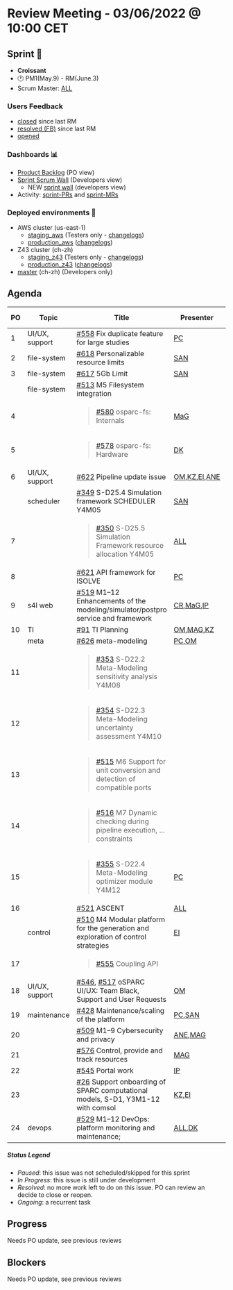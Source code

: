 # Review Meeting - 03/06/2022 @ 10:00 CET

## Sprint 🏃

- **Croissant**
- 🕐 PM1(May.9) - RM(June.3)
- Scrum Master: [ALL]

### Users Feedback

- [closed](https://github.com/ITISFoundation/osparc-issues/issues?q=is%3Aissue+sort%3Areactions+state%3Aclosed+updated%3A%3E%3D2022-03-09) since last RM
- [resolved (FB)](https://z43.manuscript.com/f/filters/?ixProject=45&ixStatus=0&maxrecords=50&resolvedInLast=3&sColumns=Category-Favorite-Case-TitleComment-Area-Priority-Status-DateResolved-DateOpened-OpenedBy&sSorts=LastUpdated.descending-Priority&sView=grid-flat) since last RM
- [opened](https://github.com/ITISFoundation/osparc-issues/issues?q=is%3Aissue+is%3Aopen+sort%3Areactions)

### Dashboards 📊

- [Product Backlog](https://github.com/orgs/ITISFoundation/projects/3) (PO view)
- [Sprint Scrum Wall](https://app.zenhub.com/workspaces/osparc---scrum-wall-5c9260f3d76ef51f6b0fe78d/board?repos=118596920,174557929,151701223,135289610,118910047,181836792,167586968) (Developers view)
  - NEW [sprint wall](https://github.com/orgs/ITISFoundation/projects/9) (developers view)
- Activity: [sprint-PRs] and [sprint-MRs]

### Deployed environments 🚀

- AWS cluster (us-east-1)
  - [staging_aws](https://staging.osparc.io) (Testers only - [changelogs])
  - [production_aws](https://osparc.io) ([changelogs])
- Z43 cluster (ch-zh)
  - [staging_z43](http://osparc-staging.speag.com) (Testers only - [changelogs])
  - [production_z43](http://osparc.speag.com) ([changelogs])
- [master](https://osparc-master.speag.com) (ch-zh) (Developers only)

## Agenda

| PO  | Topic          | Title                                                                                         | Presenter  | Status  | Duration | Start-Time |
| --- | -------------- | --------------------------------------------------------------------------------------------- | ---------- | ------- | -------- | ---------- |
|   1 | UI/UX, support | [#558] Fix duplicate feature for large studies                                                | [PC]       | Ongoing |   1m       |            |
|   2 | file-system    | [#618] Personalizable resource limits                                                         | [SAN]      | Ongoing |   5m     |            |
|   3 | file-system    | [#617] 5Gb Limit                                                                              | [SAN]      | Ongoing |   5m     |            |
|     | file-system    | [#513] M5 Filesystem integration                                                              |            | Ongoing |          |            |
|   4 |                | <blockquote>[#580] osparc-fs: Internals</blockquote>                                          | [MaG]      | Ongoing |  1m        |            |
|   5 |                | <blockquote> [#578] osparc-fs: Hardware</blockquote>                                          | [DK]       | Ongoing |   1m     |            |
|   6 | UI/UX, support | [#622] Pipeline update issue                                                                  | [OM],[KZ],[EI],[ANE] | Done | 10m |          |
|     | scheduler      | [#349] S-D25.4 Simulation framework SCHEDULER Y4M05                                           | [SAN]      | Ongoing |   1m     |            |
|   7 |                | <blockquote>[#350] S-D25.5 Simulation Framework resource allocation Y4M05 </blockquote>       | [ALL]      | Ongoing | 1m       |            |
|   8 |                | [#621] API framework for ISOLVE                                                               | [PC]       | Ongoing | 2m         |            |
|   9 | s4l web        | [#519] M1–12 Enhancements of the modeling/simulator/postpro service and framework             | [CR],[MaG],[IP] | Ongoing | 20-25m |            |
|  10 | TI             | [#91] TI Planning                                                                             | [OM],[MAG],[KZ] | Ongoing |  5m |            |
|     | meta           | [#626] meta-modeling                                                                          | [PC],[OM]  | Ongoing |    1m      |            |
|  11 |                | <blockquote> [#353] S-D22.2 Meta-Modeling sensitivity analysis Y4M08 </blockquote>            |            | Done    |          |            |
|  12 |                | <blockquote> [#354] S-D22.3 Meta-Modeling uncertainty assessment Y4M10</blockquote>           |            | Done    |          |            |
|  13 |                | <blockquote> [#515] M6 Support for unit conversion and detection of compatible ports </blockquote> |       | Ongoing |          |            |
|  14 |                | <blockquote> [#516] M7 Dynamic checking during pipeline execution, ... constraints</blockquote>|           | Ongoing |          |            |
|  15 |                | <blockquote> [#355] S-D22.4 Meta-Modeling optimizer module Y4M12</blockquote>                 | [PC]       | Paused  |          |            |
|  16 |                | [#521] ASCENT                                                                                 | [ALL]      | Done    |  1m  n   |            |
|     | control        | [#510] M4 Modular platform for the generation and exploration of control strategies           | [EI]       | Ongoing |   1m       |            |
|  17 |                | <blockquote>[#555] Coupling API</blockquote>                                                  |            | Ongoing |          |            |
|  18 | UI/UX, support | [#546], [#517] oSPARC UI/UX: Team Black, Support and User Requests                            | [OM]       | Ongoing | 2m       |            |
|  19 | maintenance    | [#428] Maintenance/scaling of the platform                                                    | [PC],[SAN] | Ongoing |   4m     |            |
|  20 |                | [#509] M1–9 Cybersecurity and privacy                                                         | [ANE],[MAG] | Ongoing |  2m       |            |
|  21 |                | [#576] Control, provide and track resources                                                   | [MAG]      | Ongoing | 0 m         |            |
|  22 |                | [#545] Portal work                                                                            | [IP]       | Ongoing | 1m       |            |
|  23 |                | [#26] Support onboarding of SPARC computational models, S-D1, Y3M1-12    with comsol          | [KZ],[EI]  | Ongoing | 5m       |            |
|  24 | devops         | [#529] M1–12 DevOps: platform monitoring and maintenance;                                     | [ALL],[DK] | Ongoing | 3m       |            |


##### Status Legend

- _Paused_: this issue was not scheduled/skipped for this sprint
- _In Progress_: this issue is still under development
- _Resolved_: no more work left to do on this issue. PO can review an decide to close or reopen.
- _Ongoing_: a recurrent task

[online]: http://status.osparc.io/
[operational]: https://git.speag.com/oSparc/e2e-testing/-/pipelines
[performant]: https://git.speag.com/oSparc/e2e-portal-testing/-/pipelines

## Progress

Needs PO update, see previous reviews

## Blockers

Needs PO update, see previous reviews

<!--References PLEASE KEEP ALPHABETICAL ORDER!!! -->

[all]: https://github.com/Surfict
[ane]: https://github.com/GitHK
[bl]: https://github.com/dyollb
[dk]: https://github.com/mrnicegyu11
[cr]: https://github.com/colinRawlings
[ip]: https://github.com/ignapas
[kz]: https://github.com/KZzizzle
[mag]: https://github.com/mguidon
[om]: https://github.com/odeimaiz
[pc]: https://github.com/pcrespov
[san]: https://github.com/sanderegg
[syr]: https://zmt.swiss/about/about-zmt/all-staff/reboux-sylvain/
[tn]: https://itis.swiss/who-we-are/staff-members/all-staff/newton-taylor/
[ei]: https://github.com/elisabettai
[j-d4]: https://github.com/ITISFoundation/osparc-issues/issues/62
[j-d7.a]: https://github.com/ITISFoundation/osparc-issues/issues/21
[j-d35]: https://github.com/ITISFoundation/osparc-issues/issues/31
[j-d33]: https://github.com/ITISFoundation/osparc-issues/issues/33
[j-d20]: https://github.com/ITISFoundation/osparc-issues/issues/48
[j-d21]: https://github.com/ITISFoundation/osparc-simcore/issues/1065
[j-d28.a]: https://github.com/ITISFoundation/osparc-simcore/issues/1066
[j-d29]: https://github.com/ITISFoundation/osparc-issues/issues/37
[s-d2]: https://github.com/ITISFoundation/osparc-simcore/issues/1069
[s-d18]: https://github.com/ITISFoundation/osparc-issues/issues/9
[s-d7]: https://github.com/ITISFoundation/osparc-issues/issues/21
[s-d10]: https://github.com/ITISFoundation/osparc-issues/issues/18
[s-d22]: https://github.com/ITISFoundation/osparc-issues/issues/5
[s-d12]: https://github.com/ITISFoundation/osparc-issues/issues/16
[s-d15]: https://github.com/ITISFoundation/osparc-issues/issues/12
[s-d12]: https://github.com/ITISFoundation/osparc-issues/issues/16
[s-d6]: https://github.com/ITISFoundation/osparc-issues/issues/22
[s-d5]: https://github.com/ITISFoundation/osparc-issues/issues/23
[s-d21]: https://github.com/ITISFoundation/osparc-issues/issues/6
[s-d4]: https://github.com/ITISFoundation/osparc-issues/issues/24
[s-d1]: https://github.com/ITISFoundation/osparc-issues/issues/26
[s-d26]: https://github.com/ITISFoundation/osparc-issues/issues/332
[s-d27.2]: https://github.com/ITISFoundation/osparc-issues/issues/357
[n-d1]: https://github.com/ITISFoundation/osparc-issues/issues/68
[n-d2]: https://github.com/ITISFoundation/osparc-issues/issues/91
[tb-backlog]: https://github.com/ITISFoundation/osparc-issues/projects/4
[z43-backlog]: https://z43.fogbugz.com/f/filters/1112/osparc-cases
[sprint-prs]: https://github.com/pulls?page=1&q=is%3Apr+archived%3Afalse+user%3AITISFoundation+closed%3A%3E2021-11-15
[sprint-mrs]: https://git.speag.com/groups/oSparc/-/merge_requests?scope=all&utf8=%E2%9C%93&state=all
[changelogs]: https://github.com/ITISFoundation/osparc-simcore/releases

[#26]: https://github.com/ITISFoundation/osparc-issues/issues/26
[#91]: https://github.com/ITISFoundation/osparc-issues/issues/91
[#232]: https://github.com/ITISFoundation/osparc-issues/issues/232
[#349]: https://github.com/ITISFoundation/osparc-issues/issues/349
[#350]: https://github.com/ITISFoundation/osparc-issues/issues/350
[#353]: https://github.com/ITISFoundation/osparc-issues/issues/353
[#354]: https://github.com/ITISFoundation/osparc-issues/issues/354
[#355]: https://github.com/ITISFoundation/osparc-issues/issues/355
[#428]: https://github.com/ITISFoundation/osparc-issues/issues/428
[#509]: https://github.com/ITISFoundation/osparc-issues/issues/509
[#510]: https://github.com/ITISFoundation/osparc-issues/issues/510
[#513]: https://github.com/ITISFoundation/osparc-issues/issues/513
[#515]: https://github.com/ITISFoundation/osparc-issues/issues/515
[#516]: https://github.com/ITISFoundation/osparc-issues/issues/516
[#517]: https://github.com/ITISFoundation/osparc-issues/issues/517
[#519]: https://github.com/ITISFoundation/osparc-issues/issues/519
[#521]: https://github.com/ITISFoundation/osparc-issues/issues/521
[#522]: https://github.com/ITISFoundation/osparc-issues/issues/522
[#529]: https://github.com/ITISFoundation/osparc-issues/issues/529
[#545]: https://github.com/ITISFoundation/osparc-issues/issues/545
[#546]: https://github.com/ITISFoundation/osparc-issues/issues/546
[#555]: https://github.com/ITISFoundation/osparc-issues/issues/555
[#557]: https://github.com/ITISFoundation/osparc-issues/issues/557
[#558]: https://github.com/ITISFoundation/osparc-issues/issues/558
[#576]: https://github.com/ITISFoundation/osparc-issues/issues/576
[#577]: https://github.com/ITISFoundation/osparc-issues/issues/577
[#578]: https://github.com/ITISFoundation/osparc-issues/issues/578
[#579]: https://github.com/ITISFoundation/osparc-issues/issues/579
[#580]: https://github.com/ITISFoundation/osparc-issues/issues/580
[#595]: https://github.com/ITISFoundation/osparc-issues/issues/595
[#617]: https://github.com/ITISFoundation/osparc-issues/issues/617
[#618]: https://github.com/ITISFoundation/osparc-issues/issues/618
[#621]: https://github.com/ITISFoundation/osparc-issues/issues/621
[#622]: https://github.com/ITISFoundation/osparc-issues/issues/622
[#626]: https://github.com/ITISFoundation/osparc-issues/issues/626

[#2409]: https://github.com/ITISFoundation/osparc-simcore/issues/2409
